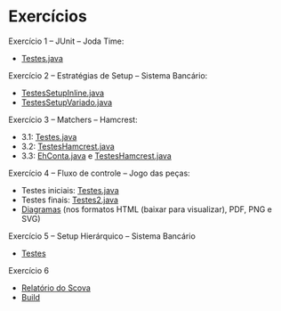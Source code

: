 # Exercícios

Exercício 1 – JUnit – Joda Time:
- [Testes.java](Teste%20Joda-Time/src/tst/Testes.java)

Exercício 2 – Estratégias de Setup – Sistema Bancário:
- [TestesSetupInline.java](SistemaBanc%C3%A1rio/src/br/ufsc/ine/leb/sistemaBancario/testes/TestesSetupInline.java)
- [TestesSetupVariado.java](SistemaBanc%C3%A1rio/src/br/ufsc/ine/leb/sistemaBancario/testes/TestesSetupVariado.java)


Exercício 3 – Matchers – Hamcrest:
- 3.1: [Testes.java](Testes/src/tst/Testes.java)
- 3.2: [TestesHamcrest.java](SistemaBanc%C3%A1rio/src/br/ufsc/ine/leb/sistemaBancario/testes/TestesHamcrest.java#L30)
- 3.3: [EhConta.java](SistemaBanc%C3%A1rio/src/br/ufsc/ine/leb/sistemaBancario/testes/EhConta.java) e [TestesHamcrest.java](SistemaBanc%C3%A1rio/src/br/ufsc/ine/leb/sistemaBancario/testes/TestesHamcrest.java#L12)

Exercício 4 – Fluxo de controle – Jogo das peças:
- Testes iniciais: [Testes.java](EightPuzzleGame/tst/domain/Testes.java)
- Testes finais: [Testes2.java](EightPuzzleGame/tst/domain/Testes2.java)
- [Diagramas](EightPuzzleGame/diagramas) (nos formatos HTML (baixar para visualizar), PDF, PNG e SVG)

Exercício 5 – Setup Hierárquico – Sistema Bancário
- [Testes](SistemaBanc%C3%A1rio/src/br/ufsc/ine/leb/sistemaBancario/testes/hier)

Exercício 6 
- [Relatório do Scova](EightPuzzleGame/scova/report.html)
- [Build](EightPuzzleGame/scova/build_bem_sucedido.txt)

